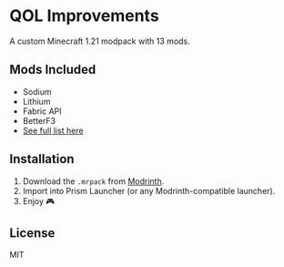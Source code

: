 # QOL Improvements

A custom Minecraft 1.21 modpack with 13 mods.

## Mods Included
- Sodium
- Lithium
- Fabric API
- BetterF3
- [See full list here](mods/)

## Installation
1. Download the `.mrpack` from [Modrinth]([./releases](https://modrinth.com/project/dqhKZWmZ)).
2. Import into Prism Launcher (or any Modrinth-compatible launcher).
3. Enjoy 🎮

## License
MIT
